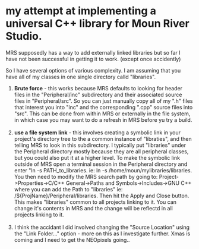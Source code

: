 # my attempt at implementing a universal C++ library for Moun River Studio.

MRS supposedly has a way to add externally linked libraries but so far I have not been successful in getting it to work. (except once accidently)

So I have several options of various complexity.  I am assuming that you have all of my classes in one single directory calld "libraries".

1. <b>Brute force</b> - this works because MRS defaults to looking for header files in the "Peripheral/inc" subdirectory and their associated source files in "Peripheral/src".  So you can just manually copy all of my ".h" files that interest you into "inc" and the corresponding ".cpp" source files into "src".  This can be done from within MRS or externally in the file system, in which case you may want to do a refresh in MRS before yu try a build.<br><br>  
2. <b>use a file system link</b> - this involves creating a symbolic link in your project's directory tree to the a common instance of "libraties", and then telling MRS to look in this subdirectory. I typically put "libraries" under the Peripheral directory mostly because they are all peripheral classes, but you could also put it at a higher level. To make the symbolic link outside of MRS open a terminal session in the Peripheral directory and enter "ln -s PATH_to_libraries.  ie: ln -s /home/moun/mylibraries/libraries.<br>You then need to modify the MRS search path by going to: Project->Properties->C/C++ General->Paths and Symbols->Includes->GNU C++  where you can add the Path to "libraries" ie: /${ProjName}/Peripheral/libraries. Then hit the Apply and Close button. This makes "libraries" common to all projects linking to it.  You can change it's contents in MRS and the change will be reflectd in all projects linking to it.<br><br>
3. I think the accidant I did involved changing the "Source Location" using the "Link Folder..." option - more on this as I investigate further.  Xmas is coming and I need to get the NEOpixels going..

